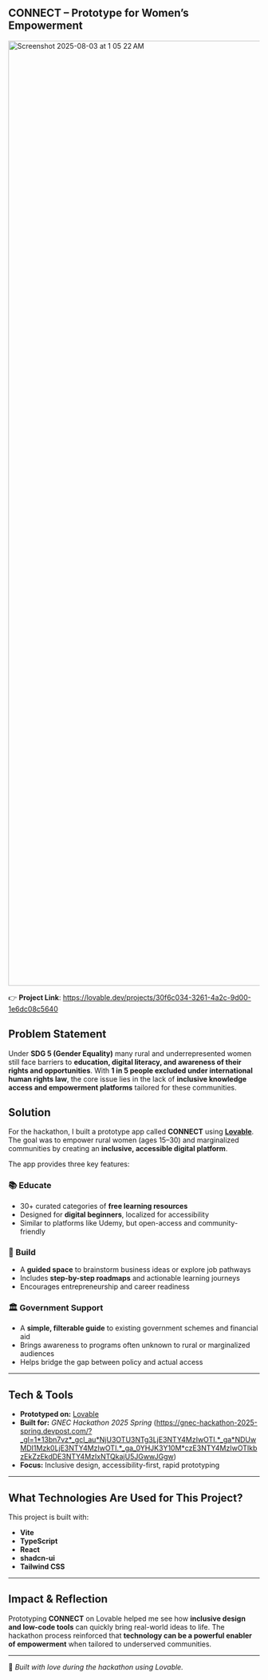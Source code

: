 ## CONNECT – Prototype for Women’s Empowerment  
<img width="2504" height="1890" alt="Screenshot 2025-08-03 at 1 05 22 AM" src="https://github.com/user-attachments/assets/cedfcb42-9e6b-4f0a-842a-3b242867994f" />

👉 **Project Link**: https://lovable.dev/projects/30f6c034-3261-4a2c-9d00-1e6dc08c5640

## Problem Statement  
Under **SDG 5 (Gender Equality)** many rural and underrepresented women still face barriers to **education, digital literacy, and awareness of their rights and opportunities**. With **1 in 5 people excluded under international human rights law**, the core issue lies in the lack of **inclusive knowledge access and empowerment platforms** tailored for these communities.  

## Solution  
For the hackathon, I built a prototype app called **CONNECT** using **[Lovable](https://lovable.dev/)**. The goal was to empower rural women (ages 15–30) and marginalized communities by creating an **inclusive, accessible digital platform**.  

The app provides three key features:  

### 📚 Educate  
- 30+ curated categories of **free learning resources**  
- Designed for **digital beginners**, localized for accessibility  
- Similar to platforms like Udemy, but open-access and community-friendly  

### 🔨 Build  
- A **guided space** to brainstorm business ideas or explore job pathways  
- Includes **step-by-step roadmaps** and actionable learning journeys  
- Encourages entrepreneurship and career readiness  

### 🏛 Government Support  
- A **simple, filterable guide** to existing government schemes and financial aid  
- Brings awareness to programs often unknown to rural or marginalized audiences  
- Helps bridge the gap between policy and actual access  

---

## Tech & Tools  
- **Prototyped on:** [Lovable](https://lovable.dev/)  
- **Built for:** *GNEC Hackathon 2025 Spring* (https://gnec-hackathon-2025-spring.devpost.com/?_gl=1*13bn7vz*_gcl_au*NjU3OTU3NTg3LjE3NTY4MzIwOTI.*_ga*NDUwMDI1Mzk0LjE3NTY4MzIwOTI.*_ga_0YHJK3Y10M*czE3NTY4MzIwOTIkbzEkZzEkdDE3NTY4MzIxNTQkajU5JGwwJGgw)
- **Focus:** Inclusive design, accessibility-first, rapid prototyping  

---

## What Technologies Are Used for This Project?  
This project is built with:  
- **Vite**  
- **TypeScript**  
- **React**  
- **shadcn-ui**  
- **Tailwind CSS**  

---

## Impact & Reflection  
Prototyping **CONNECT** on Lovable helped me see how **inclusive design and low-code tools** can quickly bring real-world ideas to life. The hackathon process reinforced that **technology can be a powerful enabler of empowerment** when tailored to underserved communities.  

---

🙌 *Built with love during the hackathon using Lovable.*  
